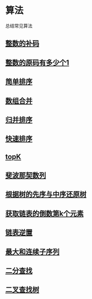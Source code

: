 # 算法 

总结常见算法

## [整数的补码](https://github.com/fizzse/algorithm/blob/master/bitmap.c)

## [整数的原码有多少个1](https://github.com/fizzse/algorithm/blob/master/1.go)

## [简单排序](https://github.com/fizzse/algorithm/blob/master/simple_sort.go) 

## [数组合并](https://github.com/fizzse/algorithm/blob/master/array_merge.go) 

## [归并排序](https://github.com/fizzse/algorithm/blob/master/merge_sort.go) 

## [快速排序](https://github.com/fizzse/algorithm/blob/master/quick_sort.go) 

## [topK]() 

## [斐波那契数列](https://github.com/fizzse/algorithm/blob/master/fibonacci.go) 

## [根据树的先序与中序还原树](https://github.com/fizzse/algorithm/blob/master/tree.go)

## [获取链表的倒数第k个元素](https://github.com/fizzse/algorithm/blob/master/list_find.go)

## [链表逆置](https://github.com/fizzse/algorithm/blob/master/list_reverse.go)

## [最大和连续子序列](https://github.com/fizzse/algorithm/blob/master/sub_max_array.go)

## [二分查找](https://github.com/fizzse/algorithm/blob/master/binary_search.go) 

## [二叉查找树](https://github.com/fizzse/algorithm/blob/master/sort_tree.go) 
